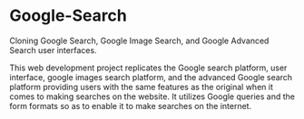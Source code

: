 # Google-Search
Cloning Google Search, Google Image Search, and Google Advanced Search user interfaces.

This web development project replicates the Google search platform, user interface, google images search platform, and the advanced Google search platform providing users with the same features as the original when it comes to making searches on the website. It utilizes Google queries and the form formats so as to enable it to make searches on the internet. 
